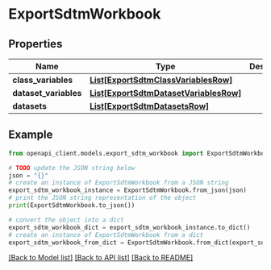 # ExportSdtmWorkbook


## Properties

Name | Type | Description | Notes
------------ | ------------- | ------------- | -------------
**class_variables** | [**List[ExportSdtmClassVariablesRow]**](ExportSdtmClassVariablesRow.md) |  | [optional] 
**dataset_variables** | [**List[ExportSdtmDatasetVariablesRow]**](ExportSdtmDatasetVariablesRow.md) |  | [optional] 
**datasets** | [**List[ExportSdtmDatasetsRow]**](ExportSdtmDatasetsRow.md) |  | [optional] 

## Example

```python
from openapi_client.models.export_sdtm_workbook import ExportSdtmWorkbook

# TODO update the JSON string below
json = "{}"
# create an instance of ExportSdtmWorkbook from a JSON string
export_sdtm_workbook_instance = ExportSdtmWorkbook.from_json(json)
# print the JSON string representation of the object
print(ExportSdtmWorkbook.to_json())

# convert the object into a dict
export_sdtm_workbook_dict = export_sdtm_workbook_instance.to_dict()
# create an instance of ExportSdtmWorkbook from a dict
export_sdtm_workbook_from_dict = ExportSdtmWorkbook.from_dict(export_sdtm_workbook_dict)
```
[[Back to Model list]](../README.md#documentation-for-models) [[Back to API list]](../README.md#documentation-for-api-endpoints) [[Back to README]](../README.md)


